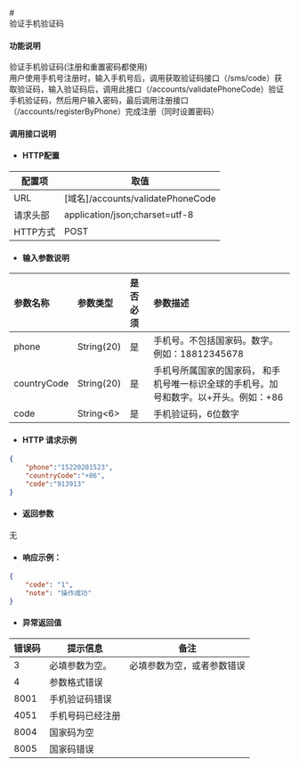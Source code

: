 \#  
验证手机验证码

#### 功能说明

验证手机验证码\(注册和重置密码都使用\)  
用户使用手机号注册时，输入手机号后，调用获取验证码接口（/sms/code）获取验证码，输入验证码后，调用此接口（/accounts/validatePhoneCode）验证手机验证码，然后用户输入密码，最后调用注册接口（/accounts/registerByPhone）完成注册（同时设置密码）

#### 调用接口说明

* #### HTTP配置

| 配置项 | 取值 |
| --- | --- |
| URL | \[域名\]/accounts/validatePhoneCode |
| 请求头部 | application/json;charset=utf-8 |
| HTTP方式 | POST |

* #### 输入参数说明

| 参数名称 | 参数类型 | 是否必须 | 参数描述 |
| :--- | :--- | :--- | :--- |
| phone | String\(20\) | 是 | 手机号。不包括国家码。数字。例如：18812345678 |
| countryCode | String\(20\) | 是 | 手机号所属国家的国家码， 和手机号唯一标识全球的手机号。加号和数字。以+开头。例如：+86 |
| code | String&lt;6&gt; | 是 | 手机验证码，6位数字 |

* #### HTTP 请求示例

```json
{
    "phone":"15220201523",
    "countryCode":"+86",
    "code":"913913"
}
```

* #### 返回参数

无

* #### 响应示例：

```json
{
    "code": "1",
    "note": "操作成功"
}
```

* #### 异常返回值

| 错误码 | 提示信息 | 备注 |
| --- | --- | --- |
| 3 | 必填参数为空。 | 必填参数为空，或者参数错误 |
| 4 | 参数格式错误 |  |
| 8001 | 手机验证码错误 |  |
| 4051 | 手机号码已经注册 |  |
| 8004 | 国家码为空 |  |
| 8005 | 国家码错误 |  |



